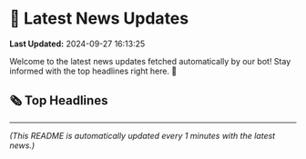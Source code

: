# 📰 Latest News Updates
**Last Updated:** 2024-09-27 16:13:25

Welcome to the latest news updates fetched automatically by our bot! Stay informed with the top headlines right here. 🚀

## 🗞️ Top Headlines

---
*(This README is automatically updated every 1 minutes with the latest news.)*
